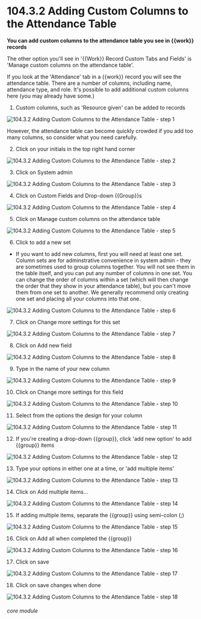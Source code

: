 # 104.3.2 Adding Custom Columns to the Attendance Table

**You can add custom columns to the attendance table you see in {{work}} records**

The other option you'll see in '{{Work}} Record Custom Tabs and Fields' is 'Manage custom columns on the attendance table'.  

If you look at the 'Attendance' tab in a {{work}} record you will see the attendance table. There are a number of columns, including name, attendance type, and role.  It's possible to add additional custom columns here (you may already have some.) 

1. Custom columns, such as &#039;Resource given&#039; can be added to records

![104.3.2 Adding Custom Columns to the Attendance Table - step 1](104.3.2_Adding_Custom_Columns_to_the_Attendance_Table_im_1.png)

However, the attendance table can become quickly crowded if you add too many columns, so consider what you need carefully.

2. Click on your initials in the top right hand corner

![104.3.2 Adding Custom Columns to the Attendance Table - step 2](104.3.2_Adding_Custom_Columns_to_the_Attendance_Table_im_2.png)

3. Click on System admin

![104.3.2 Adding Custom Columns to the Attendance Table - step 3](104.3.2_Adding_Custom_Columns_to_the_Attendance_Table_im_3.png)

4. Click on Custom Fields and Drop-down {{Group}}s

![104.3.2 Adding Custom Columns to the Attendance Table - step 4](104.3.2_Adding_Custom_Columns_to_the_Attendance_Table_im_4.png)

5. Click on Manage custom columns on the attendance table

![104.3.2 Adding Custom Columns to the Attendance Table - step 5](104.3.2_Adding_Custom_Columns_to_the_Attendance_Table_im_5.png)

6. Click to add a new set
- If you want to add new columns, first you will need at least one set. Column sets are for adminstrative convenience in system admin - they are sometimes used to group columns together. You will not see them in the table itself, and you can put any number of columns in one set. You can change the order of columns within a set (which will then change the order that they show in your attendance table), but you can't move them from one set to another. We generally recommend only creating one set and placing all your columns into that one.
  
![104.3.2 Adding Custom Columns to the Attendance Table - step 6](104.3.2_Adding_Custom_Columns_to_the_Attendance_Table_im_6.png)

7. Click on Change more settings for this set

![104.3.2 Adding Custom Columns to the Attendance Table - step 7](104.3.2_Adding_Custom_Columns_to_the_Attendance_Table_im_7.png)

8. Click on Add new field

![104.3.2 Adding Custom Columns to the Attendance Table - step 8](104.3.2_Adding_Custom_Columns_to_the_Attendance_Table_im_8.png)

9. Type in the name of your new column

![104.3.2 Adding Custom Columns to the Attendance Table - step 9](104.3.2_Adding_Custom_Columns_to_the_Attendance_Table_im_9.png)

10. Click on Change more settings for this field

![104.3.2 Adding Custom Columns to the Attendance Table - step 10](104.3.2_Adding_Custom_Columns_to_the_Attendance_Table_im_10.png)

11. Select from the options the design for your column

![104.3.2 Adding Custom Columns to the Attendance Table - step 11](104.3.2_Adding_Custom_Columns_to_the_Attendance_Table_im_11.png)

12. If you&#039;re creating a drop-down {{group}}, click &#039;add new option&#039; to add {{group}} items

![104.3.2 Adding Custom Columns to the Attendance Table - step 12](104.3.2_Adding_Custom_Columns_to_the_Attendance_Table_im_12.png)

13. Type your options in either one at a time, or &#039;add multiple items&#039;

![104.3.2 Adding Custom Columns to the Attendance Table - step 13](104.3.2_Adding_Custom_Columns_to_the_Attendance_Table_im_13.png)

14. Click on Add multiple items…

![104.3.2 Adding Custom Columns to the Attendance Table - step 14](104.3.2_Adding_Custom_Columns_to_the_Attendance_Table_im_14.png)

15. If adding multiple items, separate the {{group}} using semi-colon (;)

![104.3.2 Adding Custom Columns to the Attendance Table - step 15](104.3.2_Adding_Custom_Columns_to_the_Attendance_Table_im_15.png)

16. Click on Add all when completed the {{group}}

![104.3.2 Adding Custom Columns to the Attendance Table - step 16](104.3.2_Adding_Custom_Columns_to_the_Attendance_Table_im_16.png)

17. Click on save

![104.3.2 Adding Custom Columns to the Attendance Table - step 17](104.3.2_Adding_Custom_Columns_to_the_Attendance_Table_im_17.png)

18. Click on save changes when done

![104.3.2 Adding Custom Columns to the Attendance Table - step 18](104.3.2_Adding_Custom_Columns_to_the_Attendance_Table_im_18.png)




###### core module
